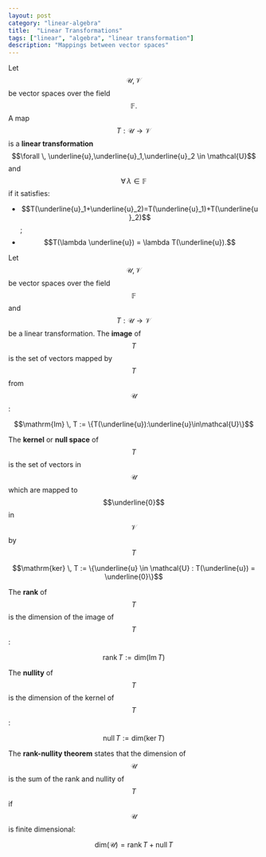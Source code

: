 ```yaml
---
layout: post
category: "linear-algebra"
title:  "Linear Transformations"
tags: ["linear", "algebra", "linear transformation"]
description: "Mappings between vector spaces"
---
```


Let $$\mathcal{U}, \mathcal{V}$$ be vector spaces over the field $$\mathbb{F}.$$ A map $$T: \mathcal{U} \rightarrow \mathcal{V}$$ is a **linear transformation** $$\forall \, \underline{u},\underline{u}_1,\underline{u}_2 \in \mathcal{U}$$ and $$\forall \, \lambda \in \mathbb{F}$$ if it satisfies:
- $$T(\underline{u}_1+\underline{u}_2)=T(\underline{u}_1)+T(\underline{u}_2)$$;
- $$T(\lambda \underline{u}) = \lambda T(\underline{u}).$$

Let $$\mathcal{U}, \mathcal{V}$$ be vector spaces over the field $$\mathbb{F}$$ and $$T: \mathcal{U} \rightarrow \mathcal{V}$$ be a linear transformation. The **image** of $$T$$ is the set of vectors mapped by $$T$$ from $$\mathcal{U}$$:

$$\mathrm{Im} \, T := \{T(\underline{u}):\underline{u}\in\mathcal{U}\}$$

The **kernel** or **null space** of $$T$$ is the set of vectors in $$\mathcal{U}$$ which are mapped to $$\underline{0}$$ in $$\mathcal{V}$$ by $$T$$

$$\mathrm{ker} \, T := \{\underline{u} \in \mathcal{U} : T(\underline{u}) = \underline{0}\}$$

The **rank** of $$T$$ is the dimension of the image of $$T$$:

$$\mathrm{rank} \, T := \mathrm{dim}(\mathrm{Im} \, T)$$

The **nullity** of $$T$$ is the dimension of the kernel of $$T$$:

$$\mathrm{null} \, T := \mathrm{dim}(\mathrm{ker} \, T)$$

The **rank-nullity theorem** states that the dimension of $$\mathcal{U}$$ is the sum of the rank and nullity of $$T$$ if $$\mathcal{U}$$ is finite dimensional:

$$\mathrm{dim}(\mathcal{U}) = \mathrm{rank}\, T + \mathrm{null} \, T$$
